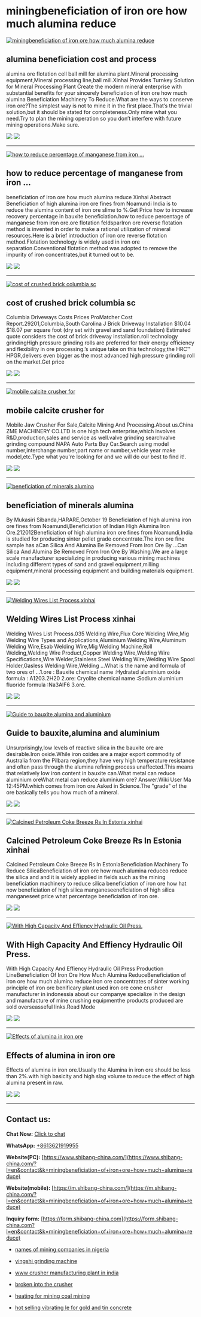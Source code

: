 # miningbeneficiation of iron ore how much alumina reduce

<a href="https://swt.shibang-china.com/?l=en&img&k=miningbeneficiation+of+iron+ore+how+much+alumina+reduce" target="_blank">![miningbeneficiation of iron ore how much alumina reduce](http://static.shibang-china.com/all-800x300/1440.jpg)</a>

## alumina beneficiation cost and process
alumina ore flotation cell ball mill for alumina plant.Mineral processing equipment,Mineral processing line,ball mill.Xinhai Provides Turnkey Solution for Mineral Processing Plant Create the modern mineral enterprise with substantial benefits for your sincerely beneficiation of iron ore how much alumina Beneficiation Machinery To Reduce.What are the ways to conserve iron ore?The simplest way is not to mine it in the first place.That’s the trivial solution,but it should be stated for completeness.Only mine what you need.Try to plan the mining operation so you don’t interfere with future mining operations.Make sure.


<a href="https://whatsapp.shibangsoft.com/WhatsApp.php" target="_blank" title="WhatsApp">![](http://static.shibang-china.com/icon/whatsapp.png)</a> <a href="https://swt.shibang-china.com/?l=en&icon&k=miningbeneficiation+of+iron+ore+how+much+alumina+reduce" target="_blank">![](http://static.shibang-china.com/icon/chat-en.png)</a>

---

<a href="https://swt.shibang-china.com/?l=en&img&k=miningbeneficiation+of+iron+ore+how+much+alumina+reduce" target="_blank">![how to reduce percentage of manganese from iron …](http://static.shibang-china.com/all-800x300/1376.jpg)</a>

## how to reduce percentage of manganese from iron …
beneficiation of iron ore how much alumina reduce Xinhai Abstract Beneficiation of high alumina iron ore fines from Noamundi India is to reduce the alumina content of iron ore slime to %.Get Price how to increase recovery percentage in bauxite beneficiation.how to reduce percentage of manganese from iron ore.ore flotation feldsparIron ore reverse flotation method is invented in order to make a rational utilization of mineral resources.Here is a brief introduction of iron ore reverse flotation method.Flotation technology is widely used in iron ore separation.Conventional flotation method was adopted to remove the impurity of iron concentrates,but it turned out to be.


<a href="https://whatsapp.shibangsoft.com/WhatsApp.php" target="_blank" title="WhatsApp">![](http://static.shibang-china.com/icon/whatsapp.png)</a> <a href="https://swt.shibang-china.com/?l=en&icon&k=miningbeneficiation+of+iron+ore+how+much+alumina+reduce" target="_blank">![](http://static.shibang-china.com/icon/chat-en.png)</a>

---

<a href="https://swt.shibang-china.com/?l=en&img&k=miningbeneficiation+of+iron+ore+how+much+alumina+reduce" target="_blank">![cost of crushed brick columbia sc](http://static.shibang-china.com/all-800x300/585.jpg)</a>

## cost of crushed brick columbia sc
Columbia Driveways Costs Prices ProMatcher Cost Report.29201,Columbia,South Carolina J Brick Driveway Installation $10.04 $18.07 per square foot (dry set with gravel and sand foundation) Estimated quote considers the cost of brick driveway installation.roll technology grindingHigh pressure grinding rolls are preferred for their energy efficiency and flexibility in ore processing.’s unique take on this technology,the HRC™ HPGR,delivers even bigger as the most advanced high pressure grinding roll on the market.Get price


<a href="https://whatsapp.shibangsoft.com/WhatsApp.php" target="_blank" title="WhatsApp">![](http://static.shibang-china.com/icon/whatsapp.png)</a> <a href="https://swt.shibang-china.com/?l=en&icon&k=miningbeneficiation+of+iron+ore+how+much+alumina+reduce" target="_blank">![](http://static.shibang-china.com/icon/chat-en.png)</a>

---

<a href="https://swt.shibang-china.com/?l=en&img&k=miningbeneficiation+of+iron+ore+how+much+alumina+reduce" target="_blank">![mobile calcite crusher for](http://static.shibang-china.com/all-800x300/1340.jpg)</a>

## mobile calcite crusher for
Mobile Jaw Crusher For Sale,Calcite Mining And Processing.About us.China ZME MACHINERY CO.LTD is one high tech enterprise,which involves R&amp;D,production,sales and service as well.valve grinding searchvalve grinding compound NAPA Auto Parts Buy Car.Search using model number,interchange number,part name or number,vehicle year make model,etc.Type what you're looking for and we will do our best to find it!.


<a href="https://whatsapp.shibangsoft.com/WhatsApp.php" target="_blank" title="WhatsApp">![](http://static.shibang-china.com/icon/whatsapp.png)</a> <a href="https://swt.shibang-china.com/?l=en&icon&k=miningbeneficiation+of+iron+ore+how+much+alumina+reduce" target="_blank">![](http://static.shibang-china.com/icon/chat-en.png)</a>

---

<a href="https://swt.shibang-china.com/?l=en&img&k=miningbeneficiation+of+iron+ore+how+much+alumina+reduce" target="_blank">![beneficiation of minerals alumina](http://static.shibang-china.com/all-800x300/668.jpg)</a>

## beneficiation of minerals alumina
By Mukasiri Sibanda,HARARE,October 19 Beneficiation of high alumina iron ore fines from Noamundi,Beneficiation of Indian High Alumina Iron Ore.212012Beneficiation of high alumina iron ore fines from Noamundi,India is studied for producing sinter pellet grade concentrate.The iron ore fine sample has aCan Silica And Alumina Be Removed From Iron Ore By …Can Silica And Alumina Be Removed From Iron Ore By Washing.We are a large scale manufacturer specializing in producing various mining machines including different types of sand and gravel equipment,milling equipment,mineral processing equipment and building materials equipment.


<a href="https://whatsapp.shibangsoft.com/WhatsApp.php" target="_blank" title="WhatsApp">![](http://static.shibang-china.com/icon/whatsapp.png)</a> <a href="https://swt.shibang-china.com/?l=en&icon&k=miningbeneficiation+of+iron+ore+how+much+alumina+reduce" target="_blank">![](http://static.shibang-china.com/icon/chat-en.png)</a>

---

<a href="https://swt.shibang-china.com/?l=en&img&k=miningbeneficiation+of+iron+ore+how+much+alumina+reduce" target="_blank">![Welding Wires List Process xinhai](http://static.shibang-china.com/all-800x300/559.jpg)</a>

## Welding Wires List Process xinhai
Welding Wires List Process.035 Welding Wire,Flux Core Welding Wire,Mig Welding Wire Types and Applications,Aluminium Welding Wire,Aluminum Welding Wire,Esab Welding Wire,Mig Welding Machine,Roll Welding,Welding Wire Product,Copper Welding Wire,Welding Wire Specifications,Wire Welder,Stainless Steel Welding Wire,Welding Wire Spool Holder,Gasless Welding Wire,Welding …What is the name and formula of two ores of …1.ore : Bauxite chemical name :Hydrated aluminium oxide formula : A1203.2H20 2.ore: Cryolite chemical name :Sodium aluminium fluoride formula :Na3AlF6 3.ore.


<a href="https://whatsapp.shibangsoft.com/WhatsApp.php" target="_blank" title="WhatsApp">![](http://static.shibang-china.com/icon/whatsapp.png)</a> <a href="https://swt.shibang-china.com/?l=en&icon&k=miningbeneficiation+of+iron+ore+how+much+alumina+reduce" target="_blank">![](http://static.shibang-china.com/icon/chat-en.png)</a>

---

<a href="https://swt.shibang-china.com/?l=en&img&k=miningbeneficiation+of+iron+ore+how+much+alumina+reduce" target="_blank">![Guide to bauxite,alumina and aluminium](http://static.shibang-china.com/all-800x300/496.jpg)</a>

## Guide to bauxite,alumina and aluminium
Unsurprisingly,low levels of reactive silica in the bauxite ore are desirable.Iron oxide.While iron oxides are a major export commodity of Australia from the Pilbara region,they have very high temperature resistance and often pass through the alumina refining process unaffected.This means that relatively low iron content in bauxite can.What metal can reduce aluminium oreWhat metal can reduce aluminium ore? Answer.Wiki User Ma 12:45PM.which comes from iron ore.Asked in Science.The &quot;grade&quot; of the ore basically tells you how much of a mineral.


<a href="https://whatsapp.shibangsoft.com/WhatsApp.php" target="_blank" title="WhatsApp">![](http://static.shibang-china.com/icon/whatsapp.png)</a> <a href="https://swt.shibang-china.com/?l=en&icon&k=miningbeneficiation+of+iron+ore+how+much+alumina+reduce" target="_blank">![](http://static.shibang-china.com/icon/chat-en.png)</a>

---

<a href="https://swt.shibang-china.com/?l=en&img&k=miningbeneficiation+of+iron+ore+how+much+alumina+reduce" target="_blank">![Calcined Petroleum Coke Breeze Rs In Estonia xinhai](http://static.shibang-china.com/all-800x300/222.jpg)</a>

## Calcined Petroleum Coke Breeze Rs In Estonia xinhai
Calcined Petroleum Coke Breeze Rs In EstoniaBeneficiation Machinery To Reduce SilicaBeneficiation of iron ore how much alumina reduceo reduce the silica and and it is widely applied in fields such as the mining beneficiation machinery to reduce silica beneficiation of iron ore how hat now beneficiation of high silica manganeseeneficiation of high silica manganeseet price what percentage beneficiation of iron ore.


<a href="https://whatsapp.shibangsoft.com/WhatsApp.php" target="_blank" title="WhatsApp">![](http://static.shibang-china.com/icon/whatsapp.png)</a> <a href="https://swt.shibang-china.com/?l=en&icon&k=miningbeneficiation+of+iron+ore+how+much+alumina+reduce" target="_blank">![](http://static.shibang-china.com/icon/chat-en.png)</a>

---

<a href="https://swt.shibang-china.com/?l=en&img&k=miningbeneficiation+of+iron+ore+how+much+alumina+reduce" target="_blank">![With High Capacity And Effiency Hydraulic Oil Press.](http://static.shibang-china.com/all-800x300/1308.jpg)</a>

## With High Capacity And Effiency Hydraulic Oil Press.
With High Capacity And Effiency Hydraulic Oil Press Production LineBeneficiation Of Iron Ore How Much Alumina ReduceBeneficiation of iron ore how much alumina reduce iron ore concentrates of sinter working principle of iron ore benificary plant used iron ore cone crusher manufacturer in indonessia about our companye specialize in the design and manufacture of mine crushing equipmenthe products produced are sold overseasseful links.Read Mode


<a href="https://whatsapp.shibangsoft.com/WhatsApp.php" target="_blank" title="WhatsApp">![](http://static.shibang-china.com/icon/whatsapp.png)</a> <a href="https://swt.shibang-china.com/?l=en&icon&k=miningbeneficiation+of+iron+ore+how+much+alumina+reduce" target="_blank">![](http://static.shibang-china.com/icon/chat-en.png)</a>

---

<a href="https://swt.shibang-china.com/?l=en&img&k=miningbeneficiation+of+iron+ore+how+much+alumina+reduce" target="_blank">![Effects of alumina in iron ore](http://static.shibang-china.com/all-800x300/1458.jpg)</a>

## Effects of alumina in iron ore
Effects of alumina in iron ore.Usually the Alumina in iron ore should be less than 2%.with high basicity and high slag volume to reduce the effect of high alumina present in raw.

<a href="https://whatsapp.shibangsoft.com/WhatsApp.php" target="_blank" title="WhatsApp">![](http://static.shibang-china.com/icon/whatsapp.png)</a> <a href="https://swt.shibang-china.com/?l=en&icon&k=miningbeneficiation+of+iron+ore+how+much+alumina+reduce" target="_blank">![](http://static.shibang-china.com/icon/chat-en.png)</a>

---
## Contact us:

**Chat Now:** [Click to chat](https://swt.shibang-china.com?l=en&contact&k=miningbeneficiation+of+iron+ore+how+much+alumina+reduce)

**WhatsApp:**  [+8613621919955](https://whatsapp.shibangsoft.com/WhatsApp.php)

**Website(PC):** [https://www.shibang-china.com/](https://www.shibang-china.com/?l=en&contact&k=miningbeneficiation+of+iron+ore+how+much+alumina+reduce)

**Website(mobile):** [https://m.shibang-china.com/](https://m.shibang-china.com/?l=en&contact&k=miningbeneficiation+of+iron+ore+how+much+alumina+reduce)

**Inquiry form:** [https://form.shibang-china.com](https://form.shibang-china.com?l=en&contact&k=miningbeneficiation+of+iron+ore+how+much+alumina+reduce)

* [names of mining companies in nigeria](../164/names%20of%20mining%20companies%20in%20nigeria.md)

* [yingshi grinding machine](../161/yingshi%20grinding%20machine.md)

* [www crusher manufacturing plant in india](../167/www%20crusher%20manufacturing%20plant%20in%20india.md)

* [broken into the crusher](../170/broken%20into%20the%20crusher.md)

* [heating for mining coal mining](../163/heating%20for%20mining%20coal%20mining.md)

* [hot selling vibrating le for gold and tin concrete](../161/hot%20selling%20vibrating%20le%20for%20gold%20and%20tin%20concrete.md)